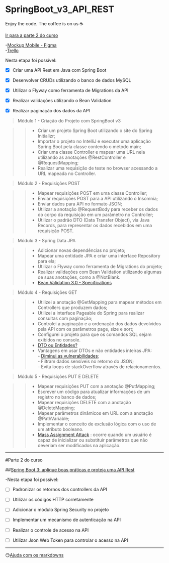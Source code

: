 # SpringBoot_v3_API_REST 

Enjoy the code. The coffee is on us :coffee:

[Ir para a parte 2 do curso](#parte-2-do-curso)

-[Mockup Mobile - Figma](https://www.figma.com/file/N4CgpJqsg7gjbKuDmra3EV/Voll.med?node-id=45%3A3017&t=AOkfskcNyjPEaq5T-0)<br/>
-[Trello](https://trello.com/b/O0lGCsKb/api-voll-med)

Nesta etapa foi possível: 
- [x] Criar uma API Rest em Java com Spring Boot
- [x] Desenvolver CRUDs utilizando o banco de dados MySQL
- [x] Utilizar o Flyway como ferramenta de Migrations da API
- [x] Realizar validações utilizando o Bean Validation
- [x] Realizar paginação dos dados da API


> Módulo 1 - Criação do Projeto com SpringBoot v3

>>-	Criar um projeto Spring Boot utilizando o site do Spring Initializr;
>>-	Importar o projeto no IntelliJ e executar uma aplicação Spring Boot pela classe contendo o método main;
>>-	Criar uma classe Controller e mapear uma URL nela utilizando as anotações @RestController e @RequestMapping;
>>-	Realizar uma requisição de teste no browser acessando a URL mapeada no Controller.


> Módulo 2 - Requisições POST

>>-	Mapear requisições POST em uma classe Controller;
>>-	Enviar requisições POST para a API utilizando o Insomnia;
>>-	Enviar dados para API no formato JSON;
>>-	Utilizar a anotação @RequestBody para receber os dados do corpo da requisição em um parâmetro no Controller;
>>-	Utilizar o padrão DTO (Data Transfer Object), via Java Records, para representar os dados recebidos em uma requisição POST.

> Módulo 3 - Spring Data JPA

>>-	Adicionar novas dependências no projeto;
>>-	Mapear uma entidade JPA e criar uma interface Repository para ela;
>>-	Utilizar o Flyway como ferramenta de Migrations do projeto;
>>-	Realizar validações com Bean Validation utilizando algumas de suas anotações, como a @NotBlank.
>>- [Bean Validation 3.0 - Specifications](https://jakarta.ee/specifications/bean-validation/3.0/jakarta-bean-validation-spec-3.0.html#builtinconstraints)

> Módulo 4 - Requisições GET

>>-	Utilizei a anotação @GetMapping para mapear métodos em Controllers que produzem dados;
>>-	Utilizei a interface Pageable do Spring para realizar consultas com paginação;
>>-	Controlei a paginação e a ordenação dos dados devolvidos pela API com os parâmetros page, size e sort;
>>-	Configurei o projeto para que os comandos SQL sejam exibidos no console.
>>- [DTO ou Entidades?](https://cursos.alura.com.br/course/spring-boot-3-desenvolva-api-rest-java/task/116068)
>>-	Vantagens em usar DTOs e não entidades inteiras JPA:<br/>
		-	[Diminui as vulnerabilidades](https://cheatsheetseries.owasp.org/cheatsheets/Mass_Assignment_Cheat_Sheet.html);<br/>
		-	Filtram dados sensíveis no retorno do JSON;<br/>
		-	Evita loops de stackOverflow através de relacionamentos.<br/>


> Módulo 5 - Requisições PUT E DELETE

>>-	Mapear requisições PUT com a anotação @PutMapping;
>>-	Escrever um código para atualizar informações de um registro no banco de dados;
>>-	Mapear requisições DELETE com a anotação @DeleteMapping;
>>-	Mapear parâmetros dinâmicos em URL com a anotação @PathVariable;
>>-	Implementar o conceito de exclusão lógica com o uso de um atributo booleano.
>>- [Mass Assignment Attack](https://cursos.alura.com.br/course/spring-boot-3-desenvolva-api-rest-java/task/116073) : ocorre quando um usuário é capaz de inicializar ou substituir parâmetros que não deveriam ser modificados na aplicação.
----
#Parte 2 do curso

##[Spring Boot 3: aplique boas práticas e proteja uma API Rest](https://cursos.alura.com.br/course/spring-boot-aplique-boas-praticas-proteja-api-rest)

-Nesta etapa foi possível: 
- [ ] Padronizar os retornos dos controllers da API
- [ ] Utilizar os códigos HTTP corretamente
- [ ] Adicionar o módulo Spring Security no projeto
- [ ] Implementar um mecanismo de autenticação na API
- [ ] Realizar o controle de acesso na API
- [ ] Utilizar Json Web Token para controlar o acesso na API


----
:smirk:[Ajuda com os markdowns](https://learn.microsoft.com/en-us/azure/devops/project/wiki/markdown-guidance?view=azure-devops)


